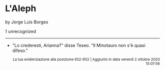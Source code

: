 # L'Aleph
by Jorge Luis Borges

1 unrecognized

---

* "Lo crederesti, Arianna?" disse Teseo. "Il Minotauro non s'è quasi difeso."

<p style="text-align: right;"><sup>La tua evidenziazione alla posizione 652-652 | Aggiunto in data venerdì 2 ottobre 2020 15:07:56</sup></p>

